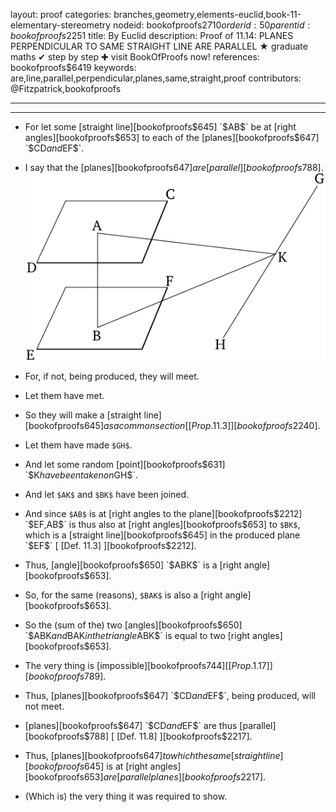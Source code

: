 layout: proof
categories: branches,geometry,elements-euclid,book-11-elementary-stereometry
nodeid: bookofproofs$2710
orderid: 50
parentid: bookofproofs$2251
title: By Euclid
description:  Proof of 11.14: PLANES PERPENDICULAR TO SAME STRAIGHT LINE ARE PARALLEL &#9733; graduate maths &#10004; step by step &#10010; visit BookOfProofs now!
references: bookofproofs$6419
keywords: are,line,parallel,perpendicular,planes,same,straight,proof
contributors: @Fitzpatrick,bookofproofs

---


---



* For let some [straight line][bookofproofs$645] `$AB$` be at [right angles][bookofproofs$653] to each of the [planes][bookofproofs$647] `$CD$` and `$EF$`.
* I say that the [planes][bookofproofs$647] are [parallel][bookofproofs$788].
![fig14e](https://github.com/bookofproofs/bookofproofs.github.io/blob/main/_sources/_assets/images/euclid/Book11/fig14e.png?raw=true)

* For, if not, being produced, they will meet.
* Let them have met.
* So they will make a [straight line][bookofproofs$645] as a common section [[Prop. 11.3]][bookofproofs$2240].
* Let them have made `$GH$`.
* And let some random [point][bookofproofs$631] `$K$` have been taken on `$GH$`.
* And let `$AK$` and `$BK$` have been joined.
* And since `$AB$` is at [right angles to the plane][bookofproofs$2212] `$EF$`, `$AB$` is thus also at [right angles][bookofproofs$653] to `$BK$`, which is a [straight line][bookofproofs$645] in the produced plane `$EF$` [ [Def. 11.3] ][bookofproofs$2212].
* Thus, [angle][bookofproofs$650] `$ABK$` is a [right angle][bookofproofs$653].
* So, for the same (reasons), `$BAK$` is also a [right angle][bookofproofs$653].
* So the (sum of the) two [angles][bookofproofs$650] `$ABK$` and `$BAK$` in the triangle `$ABK$` is equal to two [right angles][bookofproofs$653].
* The very thing is [impossible][bookofproofs$744] [[Prop. 1.17]][bookofproofs$789].
* Thus, [planes][bookofproofs$647] `$CD$` and `$EF$`, being produced, will not meet.
* [planes][bookofproofs$647] `$CD$` and `$EF$` are thus [parallel][bookofproofs$788] [ [Def. 11.8] ][bookofproofs$2217].
* Thus, [planes][bookofproofs$647] to which the same [straight line][bookofproofs$645] is at [right angles][bookofproofs$653] are [parallel planes][bookofproofs$2217].
* (Which is) the very thing it was required to show.
